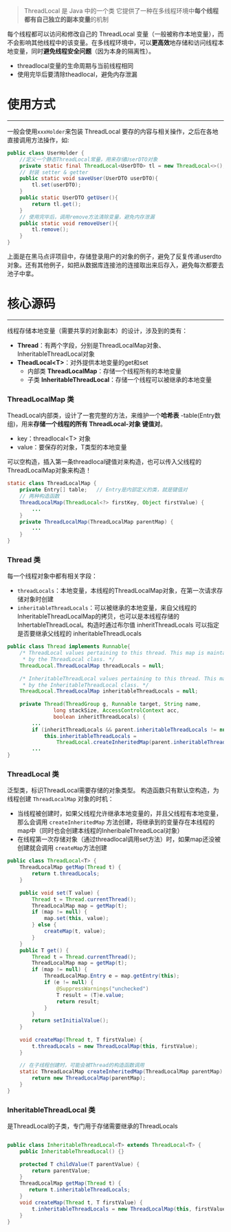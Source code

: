>ThreadLocal 是 Java 中的一个类
>它提供了一种在多线程环境中**每个线程都有自己独立的副本变量**的机制

每个线程都可以访问和修改自己的 ThreadLocal 变量（一般被称作本地变量），而不会影响其他线程中的该变量。在多线程环境中，可以**更高效**地存储和访问线程本地变量，同时**避免线程安全问题**（因为本身的隔离性）。
- threadlocal变量的生命周期与当前线程相同
- 使用完毕后要清除theadlocal，避免内存泄漏
# 使用方式
---
一般会使用`xxxHolder`来包装 ThreadLocal 要存的内容与相关操作，之后在各地直接调用方法操作，如:
```java
public class UserHolder {  
    //定义一个静态ThreadLocal常量，用来存储UserDTO对象
    private static final ThreadLocal<UserDTO> tl = new ThreadLocal<>();  
    // 封装 setter & getter
    public static void saveUser(UserDTO userDTO){  
        tl.set(userDTO);  
    } 
    public static UserDTO getUser(){  
        return tl.get();  
    }  
    // 使用完毕后，调用remove方法清除变量，避免内存泄漏 
    public static void removeUser(){  
        tl.remove();  
    }  
}
```
上面是在黑马点评项目中，存储登录用户的对象的例子，避免了反复传递userdto对象。还有其他例子，如把从数据库连接池的连接取出来后存入，避免每次都要去池子中拿。

# 核心源码
---
线程存储本地变量（需要共享的对象副本）的设计，涉及到的类有：
- **Thread**：有两个字段，分别是ThreadLocalMap对象、InheritableThreadLocal对象
- **TheadLocal\<T\>**：对外提供本地变量的get和set
	- 内部类 **ThreadLocalMap**：存储一个线程所有的本地变量
	- 子类 **InheritableThreadLocal**：存储一个线程可以被继承的本地变量
### ThreadLocalMap 类
TheadLocal内部类，设计了一套完整的方法，来维护一个**哈希表** -table(Entry数组)，用来**存储一个线程的所有 ThreadLocal-对象 键值对**。
- key：threadlocal\<T> 对象
- value：要保存的对象，T类型的本地变量

可以空构造，插入第一条threadlocal键值对来构造，也可以传入父线程的ThreadLocalMap对象来构造！
```java
static class ThreadLocalMap {
	private Entry[] table;   // Entry是内部定义的类，就是键值对
	// 两种构造函数
	ThreadLocalMap(ThreadLocal<?> firstKey, Object firstValue) {
		...
	}
	private ThreadLocalMap(ThreadLocalMap parentMap) {
		...
	}
}
```
### Thread 类
每一个线程对象中都有相关字段：
- `threadLocals`：本地变量，本线程的ThreadLocalMap对象，在第一次请求存储对象时创建
- `inheritableThreadLocals`：可以被继承的本地变量，来自父线程的InheritableThreadLocalMap的拷贝，也可以是本线程存储的InhertableThreadLocal。构造时通过布尔值 inheritThreadLocals 可以指定是否要继承父线程的 inheritableThreadLocals
```java
public class Thread implements Runnable{
	/* ThreadLocal values pertaining to this thread. This map is maintained  
	 * by the ThreadLocal class. */
	ThreadLocal.ThreadLocalMap threadLocals = null;  
  
	/* InheritableThreadLocal values pertaining to this thread. This map is maintained 
	 * by the InheritableThreadLocal class. */
    ThreadLocal.ThreadLocalMap inheritableThreadLocals = null;
    
	private Thread(ThreadGroup g, Runnable target, String name,  
               long stackSize, AccessControlContext acc,  
               boolean inheritThreadLocals) {
        ...
		if (inheritThreadLocals && parent.inheritableThreadLocals != null)  
			this.inheritableThreadLocals =  
		        ThreadLocal.createInheritedMap(parent.inheritableThreadLocals);
		...
}
```

### ThreadLocal 类
泛型类，标识ThreadLocal需要存储的对象类型。
构造函数只有默认空构造，为线程创建 `ThreadLocalMap` 对象的时机：
- 当线程被创建时，如果父线程允许继承本地变量的，并且父线程有本地变量，那么会调用 `createInheritedMap` 方法创建，将继承到的变量存在本线程的map中（同时也会创建本线程的InheribaleThreadLocal对象）
- 在线程第一次存储对象（通过threadlocal调用set方法）时，如果map还没被创建就会调用 `createMap`方法创建

```java
public class ThreadLocal<T> {
	ThreadLocalMap getMap(Thread t) {  
	    return t.threadLocals;  
	} 
	
	public void set(T value) {  
	    Thread t = Thread.currentThread();  
	    ThreadLocalMap map = getMap(t);  
	    if (map != null) {  
	        map.set(this, value);  
	    } else {  
	        createMap(t, value);  
	    }  
	}
	public T get() {  
	    Thread t = Thread.currentThread();  
	    ThreadLocalMap map = getMap(t);  
	    if (map != null) {  
	        ThreadLocalMap.Entry e = map.getEntry(this);  
	        if (e != null) {  
	            @SuppressWarnings("unchecked")  
	            T result = (T)e.value;  
	            return result;  
	        }  
	    }  
	    return setInitialValue();  
	}
	 
	void createMap(Thread t, T firstValue) {  
	    t.threadLocals = new ThreadLocalMap(this, firstValue);  
	}
	
	// 在子线程创建时，可能会被Thread的构造函数调用
	static ThreadLocalMap createInheritedMap(ThreadLocalMap parentMap) {  
	    return new ThreadLocalMap(parentMap);  
	}
}
```
### InheritableThreadLocal 类
是ThreadLocal的子类，专门用于存储需要继承的ThreadLocals
```java

public class InheritableThreadLocal<T> extends ThreadLocal<T> {  
    public InheritableThreadLocal() {}  
  
    protected T childValue(T parentValue) {  
        return parentValue;  
    }  
    ThreadLocalMap getMap(Thread t) {  
	   return t.inheritableThreadLocals;  
	}
    void createMap(Thread t, T firstValue) {  
        t.inheritableThreadLocals = new ThreadLocalMap(this, firstValue);  
    }  
}
```